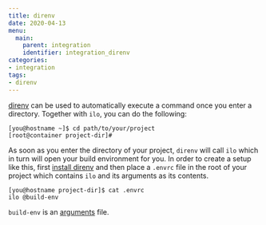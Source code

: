 ```yaml
---
title: direnv
date: 2020-04-13
menu:
  main:
    parent: integration
    identifier: integration_direnv
categories:
- integration
tags:
- direnv
---
```


[direnv](https://direnv.net/) can be used to automatically execute a command once you enter a directory. Together with `ilo`, you can do the following:

```shell script
[you@hostname ~]$ cd path/to/your/project
[root@container project-dir]#
```

As soon as you enter the directory of your project, `direnv` will call `ilo` which in turn will open your build environment for you.
In order to create a setup like this, first [install direnv](https://direnv.net/#basic-installation) and then place a `.envrc` file in the root of your project which contains `ilo` and its arguments as its contents.

```shell script
[you@hostname project-dir]$ cat .envrc
ilo @build-env
```

`build-env` is an [arguments](../../usage/argument-files) file.
